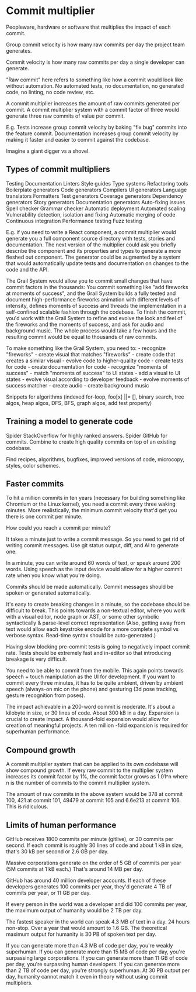 # Commit multiplier

Peopleware, hardware or software that multiplies the impact of each commit.

Group commit velocity is how many raw commits per day the project team generates.

Commit velocity is how many raw commits per day a single developer can generate.

"Raw commit" here refers to something like how a commit would look like without automation. No automated tests, no documentation, no generated code, no linting, no code review, etc.

A commit multiplier increases the amount of raw commits generated per commit. A commit multiplier system with a commit factor of three would generate three raw commits of value per commit.

E.g. Tests increase group commit velocity by baking "fix bug" commits into the feature commit. Documentation increases group commit velocity by making it faster and easier to commit against the codebase.

Imagine a giant digger vs a shovel.

## Types of commit multipliers

Testing
Documentation
Linters
Style guides
Type systems
Refactoring tools
Boilerplate generators
Code generators
Compilers
UI generators
Language translators
Formatters
Test generators
Coverage generators
Dependency generators
Story generators
Documentation generators
Auto-fixing issues
Spell checker
Grammar checker
Automatic deployment
Automated scaling
Vulnerability detection, isolation and fixing
Automatic merging of code
Continuous integration
Performance testing
Fuzz testing

E.g. if you need to write a React component, a commit multiplier would generate you a full component source directory with tests, stories and documentation. The next version of the multiplier could ask you briefly describe the component and its properties and types to generate a more fleshed out component. The generator could be augmented by a system that would automatically update tests and documentation on changes to the code and the API.

The Grail System would allow you to commit small changes that have commit factors in the thousands: You commit something like "add fireworks at moments of success", and the Grail System builds a fully tested and document high-performance fireworks animation with different levels of intensity, defines moments of success and threads the implementation in a self-confined scalable fashion through the codebase. To finish the commit, you'd work with the Grail System to refine and evolve the look and feel of the fireworks and the moments of success, and ask for audio and background music. The whole process would take a few hours and the resulting commit would be equal to thousands of raw commits.

To make something like the Grail System, you need to: - recognize "fireworks" - create visual that matches "fireworks" - create code that creates a similar visual - evolve code to higher-quality code - create tests for code - create documentation for code - recognize "moments of success" - match "moments of success" to UI states - add a visual to UI states - evolve visual according to developer feedback - evolve moments of success matcher - create audio - create background music

Snippets for algorithms (indexed for-loop, foo[x] ||= [], binary search, tree algos, heap algos, DFS, BFS, graph algos, add test property)

## Training a model to generate code

Spider StackOverflow for highly ranked answers. Spider GitHub for commits. Combine to create high quality commits on top of an existing codebase.

Find recipes, algorithms, bugfixes, improved versions of code, microcopy, styles, color schemes.

## Faster commits

To hit a million commits in ten years (necessary for building something like Chromium or the Linux kernel), you need a commit every three waking minutes. More realistically, the minimum commit velocity that'd get you there is one commit per minute.

How could you reach a commit per minute?

It takes a minute just to write a commit message. So you need to get rid of writing commit messages. Use git status output, diff, and AI to generate one.

In a minute, you can write around 60 words of text, or speak around 200 words. Using speech as the input device would allow for a higher commit rate when you know what you're doing.

Commits should be made automatically. Commit messages should be spoken or generated automatically.

It's easy to create breaking changes in a minute, so the codebase should be difficult to break. This points towards a non-textual editor, where you work with a visual editor, node graph or AST, or some other symbolic syntactically & parse-level correct representation (Also, getting away from text would allow each keystroke encode for a more complete symbol vs verbose syntax. Read-time syntax should be auto-generated.)

Having slow blocking pre-commit tests is going to negatively impact commit rate. Tests should be extremely fast and in-editor so that introducing breakage is very difficult.

You need to be able to commit from the mobile. This again points towards speech + touch manipulation as the UI for development. If you want to commit every three minutes, it has to be quite ambient, driven by ambient speech (always-on mic on the phone) and gesturing (3d pose tracking, gesture recognition from poses).

The impact achievable in a 200-word commit is moderate. It's about a kilobyte in size, or 30 lines of code. About 300 kB in a day. Expansion is crucial to create impact. A thousand-fold expansion would allow for creation of meaningful projects. A ten million -fold expansion is required for superhuman performance.

## Compound growth

A commit multiplier system that can be applied to its own codebase will show compound growth. If every raw commit to the multiplier system increases its commit factor by 1%, the commit factor grows as 1.01^n where n is the number of commits to the commit multiplier system.

The amount of raw commits in the above system would be 378 at commit 100, 421 at commit 101, 49479 at commit 105 and 6.6e213 at commit 106. This is ridiculous.

## Limits of human performance

GitHub receives 1800 commits per minute (gitlive), or 30 commits per second. If each commit is roughly 30 lines of code and about 1 kB in size, that's 30 kB per second or 2.6 GB per day.

Massive corporations generate on the order of 5 GB of commits per year (5M commits at 1 kB each.) That's around 14 MB per day.

GitHub has around 40 million developer accounts. If each of these developers generates 100 commits per year, they'd generate 4 TB of commits per year, or 11 GB per day.

If every person in the world was a developer and did 100 commits per year, the maximum output of humanity would be 2 TB per day.

The fastest speaker in the world can speak 4.3 MB of text in a day. 24 hours non-stop. Over a year that would amount to 1.6 GB. The theoretical maximum output for humanity is 30 PB of spoken text per day.

If you can generate more than 4.3 MB of code per day, you're weakly superhuman.
If you can generate more than 15 MB of code per day, you're surpassing large corporations.
If you can generate more than 11 GB of code per day, you're surpassing human developers.
If you can generate more than 2 TB of code per day, you're strongly superhuman.
At 30 PB output per day, humanity cannot match it even in theory without using commit multipliers.
